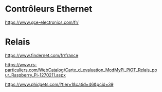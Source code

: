 # Contrôleurs Ethernet

https://www.gce-electronics.com/fr/

# Relais

https://www.findernet.com/fr/france

https://www.rs-particuliers.com/WebCatalog/Carte_d_evaluation_ModMyPi_PiOT_Relais_pour_Raspberry_Pi-1270211.aspx

https://www.phidgets.com/?tier=1&catid=46&pcid=39

